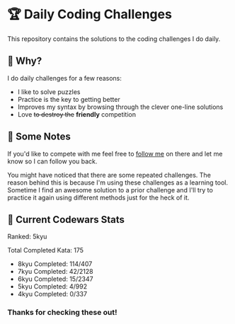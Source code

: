 # :trophy: Daily Coding Challenges

This repository contains the solutions to the coding challenges I do daily.

## :thinking: Why?

I do daily challenges for a few reasons:
* I like to solve puzzles
* Practice is the key to getting better
* Improves my syntax by browsing through the clever one-line solutions 
* Love ~~to destroy the~~ **friendly** competition

## :notebook: Some Notes

If you'd like to compete with me feel free to [follow me](https://www.codewars.com/users/a.sasquach) on there and let me know so I can follow you back.

You might have noticed that there are some repeated challenges. The reason behind this is because I'm using these challenges as a learning tool. Sometime I find an awesome solution to a prior challenge and I'll try to practice it again using different methods just for the heck of it.

## :medal_sports: Current Codewars Stats

Ranked: 5kyu

Total Completed Kata: 175    
  * 8kyu Completed: 114/407  
  * 7kyu Completed: 42/2128
  * 6kyu Completed: 15/2347 
  * 5kyu Completed: 4/992 
  * 4kyu Completed: 0/337 


### Thanks for checking these out!
